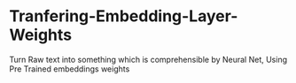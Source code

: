 # Tranfering-Embedding-Layer-Weights
Turn Raw text into something which is comprehensible by Neural Net, Using Pre Trained embeddings weights
